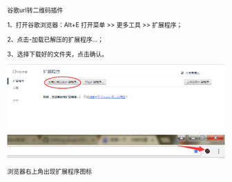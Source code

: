 谷歌url转二维码插件

1、打开谷歌浏览器：Alt+E 打开菜单 >> 更多工具 >> 扩展程序；

2、点击-加载已解压的扩展程序…；

3、选择下载好的文件夹，点击确认。

![image](https://github.com/hzjis/plugin/blob/master/readme/111.png)

![image](https://github.com/hzjis/plugin/blob/master/readme/222.png)

浏览器右上角出现扩展程序图标
